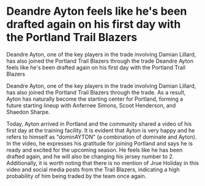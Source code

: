 #  Deandre Ayton feels like he's been drafted again on his first day with the Portland Trail Blazers

Deandre Ayton, one of the key players in the trade involving Damian Lillard, has also joined the Portland Trail Blazers through the trade 
  Deandre Ayton feels like he's been drafted again on his first day with the Portland Trail Blazers

Deandre Ayton, one of the key players in the trade involving Damian Lillard, has also joined the Portland Trail Blazers through the trade. As a result, Ayton has naturally become the starting center for Portland, forming a future starting lineup with Anfernee Simons, Scoot Henderson, and Shaedon Sharpe.

Today, Ayton arrived in Portland and the community shared a video of his first day at the training facility. It is evident that Ayton is very happy and he refers to himself as "dominAYTON" (a combination of dominate and Ayton). In the video, he expresses his gratitude for joining Portland and says he is ready and excited for the upcoming season. He feels like he has been drafted again, and he will also be changing his jersey number to 2. Additionally, it is worth noting that there is no mention of Jrue Holiday in this video and social media posts from the Trail Blazers, indicating a high probability of him being traded by the team once again.